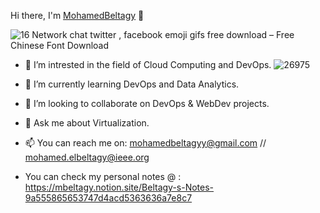 Hi there, I'm [MohamedBeltagy](https://www.linkedin.com/in/beltagyy/) 👋


![16 Network chat twitter , facebook emoji gifs free download – Free Chinese Font Download](https://user-images.githubusercontent.com/25300381/151968382-ebb2c859-ac23-452c-976b-ccbdcbf3d15e.gif)

- 🔭 I’m intrested in the field of Cloud Computing and DevOps.
![26975](https://user-images.githubusercontent.com/25300381/151970778-51c10774-f510-49ba-89d6-a9529f1c3c41.jpg)
- 🌱 I’m currently learning DevOps and Data Analytics.
- 👯 I’m looking to collaborate on DevOps & WebDev projects.
- 💬 Ask me about Virtualization.
- 📫 You can reach me on: mohamedbeltagyy@gmail.com // mohamed.elbeltagy@ieee.org

- You can check my personal notes @ : https://mbeltagy.notion.site/Beltagy-s-Notes-9a555865653747d4acd5363636a7e8c7


